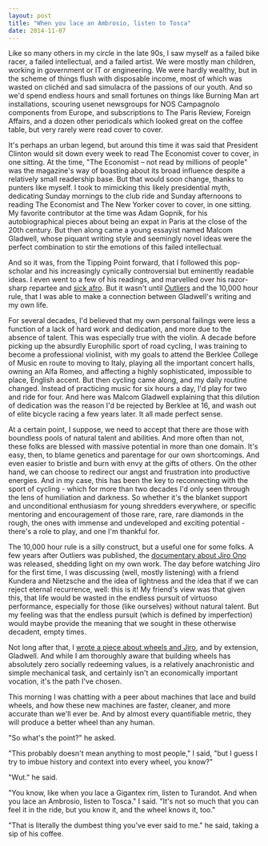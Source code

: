 ```yaml
---
layout: post
title: "When you lace an Ambrosio, listen to Tosca"
date: 2014-11-07
---
```


Like so many others in my circle in the late 90s, I saw myself as a failed bike racer, a failed intellectual, and a failed artist. We were mostly man children, working in government or IT or engineering. We were hardly wealthy, but in the scheme of things flush with disposable income, most of which was wasted on clichéd and sad simulacra of the passions of our youth. And so we'd spend endless hours and small fortunes on things like Burning Man art installations, scouring usenet newsgroups for NOS Campagnolo components from Europe, and subscriptions to The Paris Review, Foreign Affairs, and a dozen other periodicals which looked great on the coffee table, but very rarely were read cover to cover.

It's perhaps an urban legend, but around this time it was said that President Clinton would sit down every week to read The Economist cover to cover, in one sitting. At the time, "The Economist – not read by millions of people" was the magazine's way of boasting about its broad influence despite a relatively small readership base. But that would soon change, thanks to punters like myself. I took to mimicking this likely presidential myth, dedicating Sunday mornings to the club ride and Sunday afternoons to reading The Economist and The New Yorker cover to cover, in one sitting. My favorite contributor at the time was Adam Gopnik, for his autobiographical pieces about being an expat in Paris at the close of the 20th century. But then along came a young essayist named Malcom Gladwell, whose piquant writing style and seemingly novel ideas were the perfect combination to stir the emotions of this failed intellectual.

And so it was, from the Tipping Point forward, that I followed this pop-scholar and his increasingly cynically controversial but eminently readable ideas. I even went to a few of his readings, and marvelled over his razor-sharp repartee and [sick afro](https://www.google.com/search?q=malcolm+gladwell+afro&es_sm=91&source=lnms&tbm=isch&sa=X&ei=99ZcVKHILoayyQTf64GwBA&ved=0CAgQ_AUoAQ&biw=1278&bih=635). But it wasn't until [Outliers](http://en.wikipedia.org/wiki/Outliers_(book)) and the 10,000 hour rule, that I was able to make a connection between Gladwell's writing and my own life.

For several decades, I'd believed that my own personal failings were less a function of a lack of hard work and dedication, and more due to the absence of talent. This was especially true with the violin. A decade before picking up the absurdly Europhilic sport of road cycling, I was training to become a professional violinist, with my goals to attend the Berklee College of Music en route to moving to Italy, playing all the important concert halls, owning an Alfa Romeo, and affecting a highly sophisticated, impossible to place, English accent. But then cycling came along, and my daily routine changed. Instead of practicing music for six hours a day, I'd play for two and ride for four. And here was Malcom Gladwell explaining that this dilution of dedication was the reason I'd be rejected by Berklee at 16, and wash out of elite bicycle racing a few years later. It all made perfect sense.

At a certain point, I suppose, we need to accept that there are those with boundless pools of natural talent and abilities. And more often than not, these folks are blessed with massive potential in more than one domain. It's easy, then, to blame genetics and parentage for our own shortcomings. And even easier to bristle and burn with envy at the gifts of others. On the other hand, we can choose to redirect our angst and frustration into productive energies. And in my case, this has been the key to reconnecting with the sport of cycling - which for more than two decades I'd only seen through the lens of humiliation and darkness. So whether it's the blanket support and unconditional enthusiasm for young shredders everywhere, or specific mentoring and encouragement of those rare, rare, rare diamonds in the rough, the ones with immense and undeveloped and exciting potential - there's a role to play, and one I'm thankful for.

The 10,000 hour rule is a silly construct, but a useful one for some folks. A few years after Outliers was published, the [documentary about Jiro Ono](http://en.wikipedia.org/wiki/Jiro_Dreams_of_Sushi) was released, shedding light on my own work. The day before watching Jiro for the first time, I was discussing (well, mostly listening) with a friend Kundera and Nietzsche and the idea of lightness and the idea that if we can reject eternal recurrence, well: this is it! My friend's view was that given this, that life would be wasted in the endless pursuit of virtuoso performance, especially for those (like ourselves) without natural talent. But my feeling was that the endless pursuit (which is defined by imperfection) would maybe provide the meaning that we sought in these otherwise decadent, empty times.

Not long after that, I [wrote a piece about wheels and Jiro](http://taticycles.com/p/517), and by extension, Gladwell. And while I am thoroughly aware that building wheels has absolutely zero socially redeeming values, is a relatively anachronistic and simple mechanical task, and certainly isn't an economically important vocation, it's the path I've chosen.

This morning I was chatting with a peer about machines that lace and build wheels, and how these new machines are faster, cleaner, and more accurate than we'll ever be. And by almost every quantifiable metric, they will produce a better wheel than any human.

"So what's the point?" he asked.

"This probably doesn't mean anything to most people," I said, "but I guess I try to imbue history and context into every wheel, you know?"

"Wut." he said.

"You know, like when you lace a Gigantex rim, listen to Turandot. And when you lace an Ambrosio, listen to Tosca." I said. "It's not so much that you can feel it in the ride, but you know it, and the wheel knows it, too."

"That is literally the dumbest thing you've ever said to me." he said, taking a sip of his coffee.
